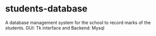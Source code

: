 # students-database
A database management system for the school to record marks of the students. GUI: Tk interface and Backend: Mysql
